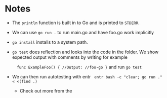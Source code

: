# Notes

* The `println` function is built in to Go and is printed to `STDERR`.
* We can use `go run .` to run main.go and have foo.go work implicitly
* `go install` installs to a system path.
* `go test` does reflection and looks into the code in the folder. We
  show expected output with comments by writing for example

  `` 
  func ExampleFoo() {
  //Output:
  //foo-go
  }``
  and run `go test`
* We can then run autotesting with entr
  `` entr bash -c "clear; go run ." < <(find .)``
  * Check out more from the 

